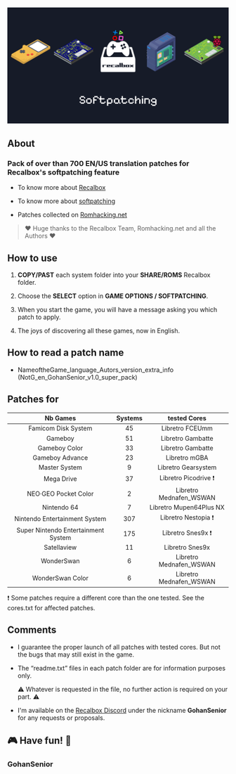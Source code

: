 #

![softpatching_recalbox](softpatching_recalbox.png)

## About

### Pack of over than 700 EN/US translation patches for Recalbox's softpatching feature

- To know more about [Recalbox](https://www.recalbox.com/fr/ "recalbox.com")

- To know more about [softpatching](https://wiki.recalbox.com/en/basic-usage/features/softpatching "wiki.recalbox.com")

- Patches collected on [Romhacking.net](https://www.romhacking.net/)

>:heart: Huge thanks to the Recalbox Team, Romhacking.net and all the Authors :heart:

## How to use

1. **COPY/PAST** each system folder into your **SHARE/ROMS** Recalbox folder.

2. Choose the **SELECT** option in **GAME OPTIONS / SOFTPATCHING**.

3. When you start the game, you will have a message asking you which patch to apply.

4. The joys of discovering all these games, now in English.

## How to read a patch name

- NameoftheGame_language_Autors_version_extra_info (NotG_en_GohanSenior_v1.0_super_pack)

## Patches for

| Nb Games | Systems | tested Cores |
|:--------:|:--------:|:-----------:|
| Famicom Disk System | 45 | Libretro FCEUmm |
| Gameboy | 51 | Libretro Gambatte |
| Gameboy Color | 33 | Libretro Gambatte |
| Gameboy Advance | 23 | Libretro mGBA |
| Master System | 9 | Libretro Gearsystem |
| Mega Drive | 37 | Libretro Picodrive :heavy_exclamation_mark: |
| NEO·GEO Pocket Color | 2 | Libretro Mednafen_WSWAN |
| Nintendo 64 | 7 | Libretro Mupen64Plus NX |
| Nintendo Entertainment System | 307 | Libretro Nestopia :heavy_exclamation_mark: |
| Super Nintendo Entertainment System | 175 | Libretro Snes9x :heavy_exclamation_mark: |
| Satellaview | 11 | Libretro Snes9x |
| WonderSwan | 6 | Libretro Mednafen_WSWAN |
| WonderSwan Color | 6 | Libretro Mednafen_WSWAN |

:heavy_exclamation_mark: Some patches require a different core than the one tested. See the cores.txt for affected patches.

## Comments

- I guarantee the proper launch of all patches with tested cores. But not the bugs that may still exist in the game.

- The “readme.txt” files in each patch folder are for information purposes only.

  :warning: Whatever is requested in the file, no further action is required on your part. :warning:

- I'm available on the [Recalbox Discord](https://discord.gg/GQJREVqrU2) under the nickname **GohanSenior** for any requests or proposals.

## :video_game: Have fun! :round_pushpin:

### GohanSenior
